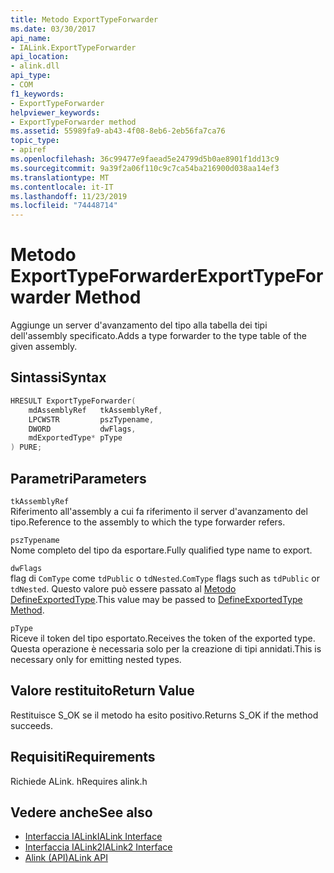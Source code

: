 ```yaml
---
title: Metodo ExportTypeForwarder
ms.date: 03/30/2017
api_name:
- IALink.ExportTypeForwarder
api_location:
- alink.dll
api_type:
- COM
f1_keywords:
- ExportTypeForwarder
helpviewer_keywords:
- ExportTypeForwarder method
ms.assetid: 55989fa9-ab43-4f08-8eb6-2eb56fa7ca76
topic_type:
- apiref
ms.openlocfilehash: 36c99477e9faead5e24799d5b0ae8901f1dd13c9
ms.sourcegitcommit: 9a39f2a06f110c9c7ca54ba216900d038aa14ef3
ms.translationtype: MT
ms.contentlocale: it-IT
ms.lasthandoff: 11/23/2019
ms.locfileid: "74448714"
---
```

# <a name="exporttypeforwarder-method"></a><span data-ttu-id="0f52e-102">Metodo ExportTypeForwarder</span><span class="sxs-lookup"><span data-stu-id="0f52e-102">ExportTypeForwarder Method</span></span>
<span data-ttu-id="0f52e-103">Aggiunge un server d'avanzamento del tipo alla tabella dei tipi dell'assembly specificato.</span><span class="sxs-lookup"><span data-stu-id="0f52e-103">Adds a type forwarder to the type table of the given assembly.</span></span>  
  
## <a name="syntax"></a><span data-ttu-id="0f52e-104">Sintassi</span><span class="sxs-lookup"><span data-stu-id="0f52e-104">Syntax</span></span>  
  
```cpp  
HRESULT ExportTypeForwarder(  
    mdAssemblyRef   tkAssemblyRef,  
    LPCWSTR         pszTypename,  
    DWORD           dwFlags,  
    mdExportedType* pType  
) PURE;  
```  
  
## <a name="parameters"></a><span data-ttu-id="0f52e-105">Parametri</span><span class="sxs-lookup"><span data-stu-id="0f52e-105">Parameters</span></span>  
 `tkAssemblyRef`  
 <span data-ttu-id="0f52e-106">Riferimento all'assembly a cui fa riferimento il server d'avanzamento del tipo.</span><span class="sxs-lookup"><span data-stu-id="0f52e-106">Reference to the assembly to which the type forwarder refers.</span></span>  
  
 `pszTypename`  
 <span data-ttu-id="0f52e-107">Nome completo del tipo da esportare.</span><span class="sxs-lookup"><span data-stu-id="0f52e-107">Fully qualified type name to export.</span></span>  
  
 `dwFlags`  
 <span data-ttu-id="0f52e-108">flag di `ComType` come `tdPublic` o `tdNested`.</span><span class="sxs-lookup"><span data-stu-id="0f52e-108">`ComType` flags such as `tdPublic` or `tdNested`.</span></span> <span data-ttu-id="0f52e-109">Questo valore può essere passato al [Metodo DefineExportedType](../metadata/imetadataassemblyemit-defineexportedtype-method.md).</span><span class="sxs-lookup"><span data-stu-id="0f52e-109">This value may be passed to [DefineExportedType Method](../metadata/imetadataassemblyemit-defineexportedtype-method.md).</span></span>  
  
 `pType`  
 <span data-ttu-id="0f52e-110">Riceve il token del tipo esportato.</span><span class="sxs-lookup"><span data-stu-id="0f52e-110">Receives the token of the exported type.</span></span> <span data-ttu-id="0f52e-111">Questa operazione è necessaria solo per la creazione di tipi annidati.</span><span class="sxs-lookup"><span data-stu-id="0f52e-111">This is necessary only for emitting nested types.</span></span>  
  
## <a name="return-value"></a><span data-ttu-id="0f52e-112">Valore restituito</span><span class="sxs-lookup"><span data-stu-id="0f52e-112">Return Value</span></span>  
 <span data-ttu-id="0f52e-113">Restituisce S_OK se il metodo ha esito positivo.</span><span class="sxs-lookup"><span data-stu-id="0f52e-113">Returns S_OK if the method succeeds.</span></span>  
  
## <a name="requirements"></a><span data-ttu-id="0f52e-114">Requisiti</span><span class="sxs-lookup"><span data-stu-id="0f52e-114">Requirements</span></span>  
 <span data-ttu-id="0f52e-115">Richiede ALink. h</span><span class="sxs-lookup"><span data-stu-id="0f52e-115">Requires alink.h</span></span>  
  
## <a name="see-also"></a><span data-ttu-id="0f52e-116">Vedere anche</span><span class="sxs-lookup"><span data-stu-id="0f52e-116">See also</span></span>

- [<span data-ttu-id="0f52e-117">Interfaccia IALink</span><span class="sxs-lookup"><span data-stu-id="0f52e-117">IALink Interface</span></span>](ialink-interface.md)
- [<span data-ttu-id="0f52e-118">Interfaccia IALink2</span><span class="sxs-lookup"><span data-stu-id="0f52e-118">IALink2 Interface</span></span>](ialink2-interface.md)
- [<span data-ttu-id="0f52e-119">Alink (API)</span><span class="sxs-lookup"><span data-stu-id="0f52e-119">ALink API</span></span>](index.md)
